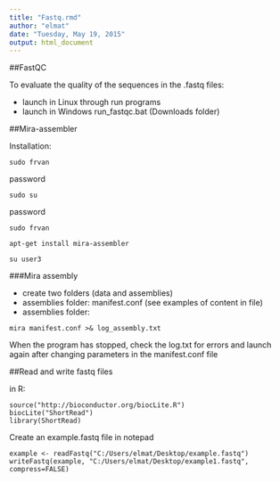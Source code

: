 ```yaml
---
title: "Fastq.rmd"
author: "elmat"
date: "Tuesday, May 19, 2015"
output: html_document
---
```


##FastQC


To evaluate the quality of the sequences in the .fastq files:

- launch in Linux through run programs
- launch in Windows run_fastqc.bat (Downloads folder)

##Mira-assembler

Installation:

```sudo frvan```

password

```sudo su```

password

```sudo frvan```

```apt-get install mira-assembler```

```su user3```

###Mira assembly

- create two folders (data and assemblies)
- assemblies folder: manifest.conf (see examples of content in file)
- assemblies folder:

```mira manifest.conf >& log_assembly.txt```

When the program has stopped, check the log.txt for errors and launch again after changing parameters in the manifest.conf file

##Read and write fastq files

in R:
```
source("http://bioconductor.org/biocLite.R")
biocLite("ShortRead")
library(ShortRead)
```

Create an example.fastq file in notepad

```
example <- readFastq("C:/Users/elmat/Desktop/example.fastq")
writeFastq(example, "C:/Users/elmat/Desktop/example1.fastq", compress=FALSE)
```

